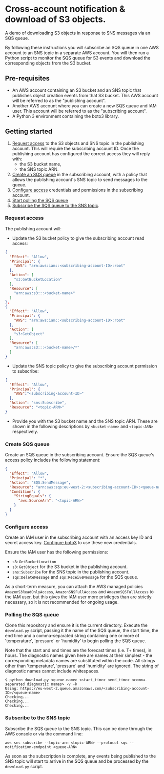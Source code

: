 # Cross-account notification & download of S3 objects.
A demo of downloading S3 objects in response to SNS messages via an SQS queue.

By following these instructions you will subscribe an SQS queue in one
AWS account to an SNS topic in a separate AWS account. You will then run
a Python script to monitor the SQS queue for S3 events and download the
corresponding objects from the S3 bucket.

## Pre-requisites

* An AWS account containing an S3 bucket and an SNS topic that publishes
  object creation events from that S3 bucket. This AWS account will be
  referred to as the "publishing account".
* Another AWS account where you can create a new SQS queue and IAM user.
  This account will be referred to as the "subscribing account".
* A Python 3 environment containing the boto3 library.

## Getting started

1. [Request access](#request-access) to the S3 objects and SNS topic in
   the publishing account. This will require the subscribing account ID.
   Once the publishing account has configured the correct access they
   will reply with:
   - the S3 bucket name,
   - the SNS topic ARN.
2. [Create an SQS queue](#create-sqs-queue) in the subscribing account,
   with a policy that allows the publishing account's SNS topic to send
   messages to the queue.
3. [Configure access](#configure-access) credentials and permissions in
   the subscribing account.
4. [Start polling the SQS queue](#polling-the-sqs-queue)
5. [Subscribe the SQS queue to the SNS topic](#subscribe-to-the-sns-topic).

### Request access

The publishing account will:

- Update the S3 bucket policy to give the subscribing account read
  access:
```json
{
  "Effect": "Allow",
  "Principal": {
    "AWS": "arn:aws:iam::<subscribing-account-ID>:root"
  },
  "Action": [
    "s3:GetBucketLocation"
  ],
  "Resource": [
    "arn:aws:s3:::<bucket-name>"
  ]
},
{
  "Effect": "Allow",
  "Principal": {
    "AWS": "arn:aws:iam::<subscribing-account-ID>:root"
  },
  "Action": [
    "s3:GetObject"
  ],
  "Resource": [
    "arn:aws:s3:::<bucket-name>/*"
  ]
}
```
- Update the SNS topic policy to give the subscribing account permission
  to subscribe:
```json
{
  "Effect": "Allow",
  "Principal": {
    "AWS":"<subscribing-account-ID>"
  },
  "Action": "sns:Subscribe",
  "Resource": "<topic-ARN>"
}
```
- Provide you with the S3 bucket name and the SNS topic ARN. These are
  shown in the following descriptions by `<bucket-name>` and
  `<topic-ARN>` respectively.


### Create SQS queue

Create an SQS queue in the subscribing account. Ensure the SQS queue's
access policy includes the following statement:

```json
{
  "Effect": "Allow",
  "Principal": "*",
  "Action": "SQS:SendMessage",
  "Resource": "arn:aws:sqs:eu-west-2:<subscribing-account-ID>:<queue-name>",
  "Condition": {
    "StringEquals": {
      "aws:SourceArn": "<topic-ARN>"
    }
  }
}
```

### Configure access

Create an IAM user in the subscribing account with an access key ID and
secret access key. [Configure boto3](http://boto3.readthedocs.io/en/latest/guide/configuration.html)
to use these new credentials.

Ensure the IAM user has the following permissions:
- `s3:GetBucketLocation`
- `s3:GetObject` for the S3 bucket in the publishing account.
- `sns:Subscribe` for the SNS topic in the publishing account.
- `sqs:DeleteMessage` and `sqs:ReceiveMessage` for the SQS queue.

As a short-term measure, you can attach the AWS managed policies
`AmazonS3ReadOnlyAccess`, `AmazonSNSFullAccess` and
`AmazonSQSFullAccess` to the IAM user, but this gives the IAM user more
privileges than are strictly necessary, so it is not recommended for
ongoing usage.


### Polling the SQS queue

Clone this repository and ensure it is the current directory. Execute
the `download.py` script, passing it the name of the SQS queue, the start
time, the end time and a comma-separated string containing one or more of
'temperature', 'pressure' or 'humidity' to begin polling the SQS queue.

Note that the start and end times are the forecast times (i.e. T+ times), in
hours. The diagnostic names given here are names at their simplest - the
corresponding metadata names are substituted within the code. All strings
other than 'temperature', 'pressure' and 'humidity' are ignored. The string
of diagnostic names cannot include whitespaces.

```
$ python download.py <queue-name> <start_time> <end_time> <comma-separated diagnostic names> -v -k
Using: https://eu-west-2.queue.amazonaws.com/<subscribing-account-ID>/<queue-name>
Checking...
Checking...
Checking...
```


### Subscribe to the SNS topic

Subscribe the SQS queue to the SNS topic. This can be done through the
AWS console or via the command line:

```
aws sns subscribe --topic-arn <topic-ARN> --protocol sqs --notification-endpoint <queue-ARN>
```

As soon as the subscription is complete, any events being published to
the SNS topic will start to arrive in the SQS queue and be processed by
the `download.py` script.
